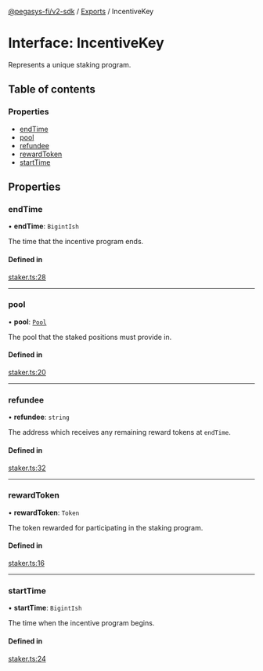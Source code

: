 [@pegasys-fi/v2-sdk](../README.md) / [Exports](../modules.md) / IncentiveKey

# Interface: IncentiveKey

Represents a unique staking program.

## Table of contents

### Properties

- [endTime](IncentiveKey.md#endtime)
- [pool](IncentiveKey.md#pool)
- [refundee](IncentiveKey.md#refundee)
- [rewardToken](IncentiveKey.md#rewardtoken)
- [startTime](IncentiveKey.md#starttime)

## Properties

### endTime

• **endTime**: `BigintIsh`

The time that the incentive program ends.

#### Defined in

[staker.ts:28](https://github.com/Pegasys-fi/v2-sdk/blob/08a7c05/src/staker.ts#L28)

___

### pool

• **pool**: [`Pool`](../classes/Pool.md)

The pool that the staked positions must provide in.

#### Defined in

[staker.ts:20](https://github.com/Pegasys-fi/v2-sdk/blob/08a7c05/src/staker.ts#L20)

___

### refundee

• **refundee**: `string`

The address which receives any remaining reward tokens at `endTime`.

#### Defined in

[staker.ts:32](https://github.com/Pegasys-fi/v2-sdk/blob/08a7c05/src/staker.ts#L32)

___

### rewardToken

• **rewardToken**: `Token`

The token rewarded for participating in the staking program.

#### Defined in

[staker.ts:16](https://github.com/Pegasys-fi/v2-sdk/blob/08a7c05/src/staker.ts#L16)

___

### startTime

• **startTime**: `BigintIsh`

The time when the incentive program begins.

#### Defined in

[staker.ts:24](https://github.com/Pegasys-fi/v2-sdk/blob/08a7c05/src/staker.ts#L24)
